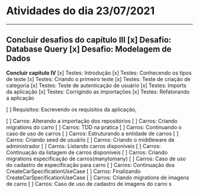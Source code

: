 # Atividades do dia 23/07/2021
----------
**Concluir desafios do capítulo III**
[x] Desafio: Database Query
[x] Desafio: Modelagem de Dados
----------

**Concluir capitulo IV**
[x] Testes: Introdução
[x] Testes: Conhecendo os tipos de teste
[x] Testes: Criando o primeiro teste
[x] Testes: Teste de criação de categoria
[x] Testes: Teste de autenticação de usuário
[x] Testes: Imports da aplicação
[x] Testes: Corrigindo as importações
[x] Testes: Refatorando a aplicação

[ ] Requisitos: Escrevendo os requisitos da aplicação,

[ ] Carros: Alterando a importação dos repositórios
[ ] Carros: Criando migrations do carro
[ ] Carros: TDD na pratica
[ ] Carros: Continuando o caso de uso de carros
[ ] Carros: Estruturando a entidade de carros
[ ] Carros: Criando seed de usuário
[ ] Carros: Criando o middleware de administrador
[ ] Carros: Listando carros disponíveis
[ ] Carros: Continuação da listagem de carros disponíveis
[ ] Carros: Criando migrations especificação de carros(manytomany)
[ ] Carros: Caso de uso do cadastro de especificação para carro
[ ] Carros: Continuação dos CreateCarSpecificationUseCase
[ ] Carros: Finalizando CreateCarSpecificationUseCase
[ ] Carros: Criando migrations de imagens de carro
[ ] Carros: Caso de uso de cadastro de imagens do carro s